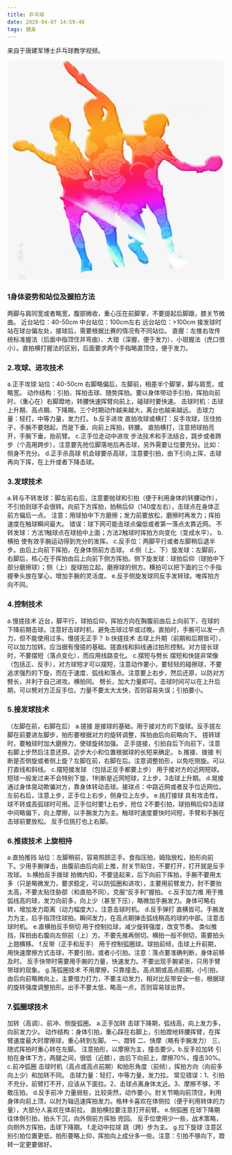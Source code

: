 ```yaml
---
title: 乒乓球
date: 2020-04-07 14:59:48
tags: 健身
---
```

来自于唐建军博士乒乓球教学视频。

<div align=center>

![](/img/pingpangqiu.jpg)

</div>


### 1身体姿势和站位及握拍方法 
两脚与肩同宽或者略宽，腹部微收，重心压在前脚掌，不要提起后脚跟，膝关节微曲。
近台站位：40-50cm 中台站位：100cm左右 远台站位：>100cm 
接发球时站在球台偏左处，接球后，需要根据比赛的情况有不同站位。 
直握：左推右攻传统标准握法（后面中指顶住并弯曲）、大钳（深握，便于发力）、小钳握法（虎口很小）。直拍横打握法的区别，后面要求两个手指略直顶住，便于发力。 

### 2.攻球、进攻技术 
a.正手攻球 站位：40-50cm 右脚略偏后，左脚前，相差半个脚掌，脚与肩宽，或略宽。 动作结构：引拍、挥拍击球、随势挥拍。要以身体带动手引拍，挥拍向前时，（重心在）右脚蹬地，转腰快速挥臂向前上，碰球时要快速。 击球时机：击球上升期、高点期、下降期。三个时期动作越来越大，离台也越来越远。 击球力量：轻打，中等力量，发力打。 
b.反手进攻  直拍攻球或横打：反手攻球，压住拍子，手腕不要翘起，而是下垂，向前上挥拍，转腰。 直拍横打，注意把球拍亮开，手腕下垂，抬前臂。
 c.正手位走动中进攻 步法技术和手法结合，跳步或者跨步（个高用跨步），注意要先抢位脚落地后再击球，另外需要让位要充分。比如：侧身不充分。 
d.正手杀高球 机会球要杀高球，注意要引拍，由下引向上挥，击球再向下挥，在上升或者下降击球。 
<!-- more -->
### 3.发球技术 
a.转与不转发球：脚左前右后，注意要抛球和引拍（便于利用身体的转腰动作），不引拍则球不会很转。向前下方挥拍，拍稍后仰（140度左右），击球点在身体正前方偏后一点。 注意：用球拍中下方磨擦；发力前要放松，磨擦时再发力；挥拍速度在触球瞬间最大。 错误：球下网可能击球点偏低或者第一落点太靠近网。 不转发球：方法1触球点在球拍中上面；方法2触球时挥拍方向变化（变成水平）。 
b.横拍 使有效手腕运动得到充分的发挥。 
c.反手位：两脚平行或者左脚稍后退半步。由后上向前下挥拍，在身体侧前方击球。
d.侧（上、下）旋发球：左脚前，右脚后，核心在于挥拍由后上向前下侧方挥拍。侧下旋发球：球拍后仰（球拍中下部分磨擦球）；侧（上）旋球拍立起，磨擦球的侧方。横拍可以把下面的三个手指握拳头放在掌心，增加手腕的灵活度。
e.反手侧旋发球同反手发转球。唯挥拍方向不同。 

### 4.控制技术 
a.慢搓技术 近台，脚平行，球拍后仰，挥拍方向在胸腹前由后上向前下，在球的下降前期击球。注意好击球时机，避免击球过早或过晚。直拍时，手腕可以发一点力，但不能使用过多。慢搓无正手？ 
b.快搓技术 击球上升期（前期和后期皆可），可以加力加转。应当据有慢搓的基础。搓直线和斜线通过拍形控制。对方搓长球时，不要摆短（落点变化），而应用线路变化。 
c.摆短与劈长 摆短和快搓非常像（包括正、反手），对方球短才可以摆短，注意动作要小，要轻轻的碰擦球，不要追求强烈的下旋，而在于速度、弧线和落点。注意要上右步，然后还原，以防对方劈长，并利于自己进攻。横拍同。 劈长，加大力量即可。击球时间可以在上升后期，可以劈对方正反手位。力量不要太大太快，否则容易失误；引拍要小。 

### 5.接发球技术 
（左脚在前，右脚在后） 
a.搓接 是接球的基础，用于接对方的下旋球。反手搓左脚在前要进左脚步，拍形要根据对方的旋转调整，挥拍由后向前略向下。 搓转球时，要触球时加大磨擦力，使球旋转加强。 正手搓接，引拍自后下向前下，注意右脚上步然后注意还原。迈步大小和位置根据球的长短来确定。 
b.推接、拨接 判断是否侧旋或者侧上旋？左脚在前，右脚在后。注意调整拍形，以免吃侧旋。可以打直线和斜线。 
c.摆短接发球 （包括正反手都要上步） 用于接对方的近网短球。短球一般发过来不会特别下旋，1判断是近网短球，2上步，3击球上升期。 
d.晃接 通过身体晃动欺骗对方，靠身体转动击球。接球点：中路近网或者反手位近网位。左前右后，注意上步，正手位上右步，侧身位上左步。 
e.挑打接球 具有攻击性，球不转或高弧球时可用。正手位时要1上右步，抢位 2不要引拍，球拍稍后仰3击球中间略偏下，向上摩擦，以手腕发力为主。触球时速度要快时间短，手臂和手腕在击球前要放松。 反手位挑打也上右脚。 

### 6.推拨技术 上旋相持
a.直拍推挡 站位：左脚稍前，容易照顾正手。食指压拍，姆指放松，拍形向前下。少用手腕弹击，由腹前由后向前上推，肘关节贴住，不要打开，打开就是反手攻球。 
b.横拍反手拨球 拍微内扣，不要竖起来，后下向前下挥拍，手腕不要用太多（只是略微发力，要求稳定，可以防弧圈和进攻），主要用前臂发力，肘不要抬太高，不要太贴住胁部（和直拍不同）。克服“反手利”握拍。 
c.反手加力推 用于推弧线高的球，发力向前多，向上少（甚至下压），略微加手腕发力。身体可略右转，增加发力距离（动力幅度大）。注意击球时机。 
d.反手弹打 直横皆可。手腕发力为主，后手指顶住球拍。瞬间发力，在高点期弹击弧线稍高的球的中部。注意击球时机。 
e.直横拍反手侧切 用于控制拉球，减少旋转强度，改变节奏。 类似推挡，挥拍由右腹向左侧前（上）方。不要先推再侧切。横拍一般不侧切，需要拍头上翘横移。 
f.反带（正手和反手） 用于控制弧圈球。球拍前倾，击球上升前期，用快速摩擦方式击球，不要引拍，或者小引拍。注意：落点要准确判断，身体前移及时。 反手快带时需要用手腕的力量，快速发力。不要出现手腕紧张，只用手臂带球的现象。 
g.荡弧圈技术 不用摩擦，只靠撞击。高点期或高点前期，小引拍，由后向前略微向上，主要借力打力，不要主动发力，相对比反带安全一些，根据球的旋转强度调整拍形。出手不要太低，略高一点，否则容易球出界。 

### 7.弧圈球技术 
加转（高调）、前冲、侧旋弧圈。 
a.正手加转 击球下降期，弧线高，向上发力多，向前发力少。 动作结构：身体引拍，重心踩在右脚上，引拍蹬地转腰挥臂，在挥臂速度最大时摩擦球，重心转到左脚。 一、蹬转 二、快摩（略有手腕发力） 三、随式挥拍时重心转在左脚。 注意拍形，以摩擦为主，撞击要少。b.反手拉加转 引拍在身体下方，两腿之间，很低（近膝），由后下向前上，摩擦70%，撞击30%。
 c.前冲弧圈 击球时机（高点或高点前期）和拍形角度（前倾），挥拍方向（向前多向上少）和加转不同。 击球力量：轻打，中等力量，发力拉。 常见错误：1、引拍不充分，前臂打不开，应该从下面拉。2、击球点离身体太近。3、摩擦不够，不敢压拍。 
d.反手前冲 力量弱些，比较突然，动作要小。肘关节略向前顶住，利用身体向前上顶，以肘为轴迅速挥拍发力。格林卡喜欢在体侧拉（便于利用转体的力量），大部分人喜欢在体前拉。 直拍横拉要注意打开前臂。 
e.侧弧圈 在球下降期往体侧引拍，拍头下沉，向外侧前方挥拍 兜回。 反手位使用少一些，战术策略，向侧外方挥拍，击球下降期。 
f.走动中拉球 跳（跨）步为主。 
g.拉下旋球 注意区别引拍位置更低，拍形要略上仰，挥拍向上成分多一些。注意：引拍不够向下，蹬转一定更要做好。

